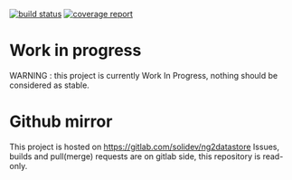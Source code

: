[![build status](https://gitlab.com/solidev/ng2datastore/badges/develop/build.svg)](https://gitlab.com/solidev/ng2datastore/commits/develop)
[![coverage report](https://gitlab.com/solidev/ng2datastore/badges/develop/coverage.svg)](https://gitlab.com/solidev/ng2datastore/commits/develop)

# Work in progress

WARNING : this project is currently Work In Progress, nothing should 
be considered as stable.

# **Github mirror**

This project is hosted on https://gitlab.com/solidev/ng2datastore
Issues, builds and pull(merge) requests are on gitlab side, this
repository is read-only.

